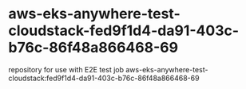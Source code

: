 # aws-eks-anywhere-test-cloudstack-fed9f1d4-da91-403c-b76c-86f48a866468-69
repository for use with E2E test job aws-eks-anywhere-test-cloudstack:fed9f1d4-da91-403c-b76c-86f48a866468-69

